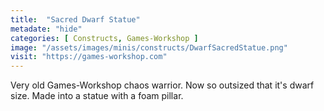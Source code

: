 ```yaml
---
title:  "Sacred Dwarf Statue"
metadate: "hide"
categories: [ Constructs, Games-Workshop ]
image: "/assets/images/minis/constructs/DwarfSacredStatue.png"
visit: "https://games-workshop.com"
---
```

Very old Games-Workshop chaos warrior. Now so outsized that it's dwarf size. Made into a statue with a foam pillar.